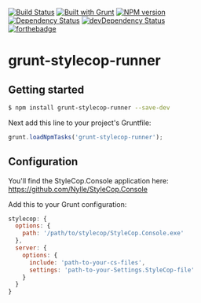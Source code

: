 [![Build Status](https://api.travis-ci.org/Nylle/grunt-stylecop-runner.png)](https://travis-ci.org/Nylle/grunt-stylecop-runner)
[![Built with Grunt](https://cdn.gruntjs.com/builtwith.png)](http://gruntjs.com/)
[![NPM version](https://badge.fury.io/js/grunt-stylecop-runner.svg)](http://badge.fury.io/js/grunt-stylecop-runner)  
[![Dependency Status](https://david-dm.org/Nylle/grunt-stylecop-runner.svg)](https://david-dm.org/Nylle/grunt-stylecop-runner)
[![devDependency Status](https://david-dm.org/Nylle/grunt-stylecop-runner/dev-status.svg)](https://david-dm.org/Nylle/grunt-stylecop-runner#info=devDependencies)  
[![forthebadge](http://forthebadge.com/images/badges/uses-badges.svg)](http://forthebadge.com)

# grunt-stylecop-runner

## Getting started

```bash
$ npm install grunt-stylecop-runner --save-dev
```

Next add this line to your project's Gruntfile:

```js
grunt.loadNpmTasks('grunt-stylecop-runner');
```

## Configuration

You'll find the StyleCop.Console application here: https://github.com/Nylle/StyleCop.Console

Add this to your Grunt configuration:

```js
stylecop: {
  options: {
    path: '/path/to/stylecop/StyleCop.Console.exe'
  },
  server: {
    options: {
      include: 'path-to-your-cs-files',
      settings: 'path-to-your-Settings.StyleCop-file'
    }
  }
}
```
